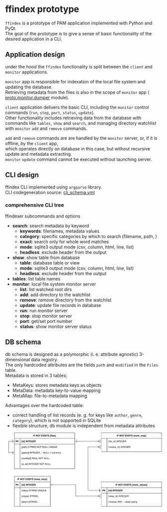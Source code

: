 # ffindex prototype

`ffindex` is a prototype of PAM application implemented with Python and PyQt.  
The goal of the prototype is to give a sense of basic functionality of the desired application in a CLI.

## Application design
under the hood the `ffindex` functionality is split between the `client` and `monitor` applications.  

`monitor` app is responsible for indexation of the local file system and updating the database.  
Retrieving metadata from the files is also in the scope of `monitor` app ( [proto.monitor.dumper](monitor/dumper.py) module).  

`client` application delivers the basic CLI, including the `monitor` control commands (`run`, `stop`, `port`, `status`, `update`).  
Other functionality includes retrieving data from the database with commands like `tables`, `show` and `search`, and
managing directory watchlist with `monitor` `add` and `remove` commands.

`add` and `remove` commands are are handled by the `monitor` server, or, if it is offline, by the `client` app,  
which operates directly on database in this case, but without recursive update and metadata extracting.  
`monitor` `update` command cannot be executed without launching server.

## CLI design

ffindex CLI implemented using `argparse` library.   
CLI codegeneration source: [cli_schema.yml](client/cli_schema.yml)

### comprehensive CLI tree
ffindexer subcommands and options

 - **search**: search metadata by keyword
    - **keywords**: filenames, metadata values
    - **category**: specific categories by which to search (filename, path, <metadata key>)
    - **exact**: search only for whole word matches
    - **mode**: sqlite3 output mode (csv, column, html, line, list)
    - **headless**: exclude header from the output
 - **show**: show table from database
    - **table**: database table or view
    - **mode**: sqlite3 output mode (csv, column, html, line, list)
    - **headless**: exclude header from the output
 - **tables**: list table names
 - **monitor**: local file system monitor server
    - **list**: list watched root dirs 
    - **add**: add directory to the watchlist
    - **remove**: remove directory from the watchlist
    - **update**: update file records in database
    - **run**: run monitor server
    - **stop**: stop monitor server
    - **port**: get/set port number
    - **status**: show monitor server status

## DB schema

db schema is designed as a polymorphic (i. e. attribute agnostic) 3-dimensional data registry.  
The only hardcoded attributes are the fields `path` and `modified` in the `Files` table.  
Metadata is stored in 3 tables:
 - MetaKeys:  stores metadata keys as objects
 - MetaData:  metadata key-to-value mapping
 - MetaMap:   file-to-metadata mapping  

Advantages over the hardcoded table:
 - correct handling of list records (e. g. for keys like `author`, `genre`, `category`), which is not supported in SQLite     
 - flexible structure, db module is independent from metadata attributes

![db schema diagram](docs/ffindex-db-schema.drawio.svg)

